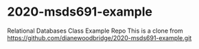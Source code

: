 # 2020-msds691-example
Relational Databases Class Example Repo 
This is a clone from https://github.com/dianewoodbridge/2020-msds691-example.git
